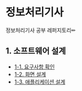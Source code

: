 # 정보처리기사 
정보처리기사 공부 레퍼지토리✏

## 1. 소프트웨어 설계
- [1-1. 요구사항 확인](https://github.com/HYEONSEONG-KIM/-/blob/main/1.%20%EC%86%8C%ED%8A%B8%EC%9B%A8%EC%96%B4%20%EC%84%A4%EA%B3%84/1.%20%EC%9A%94%EA%B5%AC%EC%82%AC%ED%95%AD%20%ED%99%95%EC%9D%B8.md)
- [1-2. 화면 설계](https://github.com/HYEONSEONG-KIM/Data-Processing-Engineer-Study/blob/main/1.%20%EC%86%8C%ED%8A%B8%EC%9B%A8%EC%96%B4%20%EC%84%A4%EA%B3%84/2.%ED%99%94%EB%A9%B4%EC%84%A4%EA%B3%84.md)
- [1-3. 애플리케이션 설계](https://github.com/HYEONSEONG-KIM/Data-Processing-Engineer-Study/blob/main/1.%20%EC%86%8C%ED%8A%B8%EC%9B%A8%EC%96%B4%20%EC%84%A4%EA%B3%84/3.%EC%95%A0%ED%94%8C%EB%A6%AC%EC%BC%80%EC%9D%B4%EC%85%98%20%EC%84%A4%EA%B3%84.md)